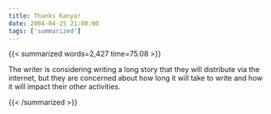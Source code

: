 ```yaml
---
title: Thanks Kanya!
date: 2004-04-25 21:00:00
tags: ['summarized']
---
```


{{< summarized words=2,427 time=75.08 >}}

The writer is considering writing a long story that they will distribute via the internet, but they are concerned about how long it will take to write and how it will impact their other activities.

{{< /summarized >}}